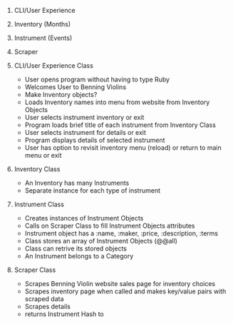 1. CLI/User Experience
2. Inventory (Months)
3. Instrument (Events)
4. Scraper



1. CLI/User Experience Class
    - User opens program without having to type Ruby
    - Welcomes User to Benning Violins
    - Make Inventory objects?
    - Loads Inventory names into menu from website from Inventory Objects
    - User selects instrument inventory or exit
    - Program loads brief title of each instrument from Inventory Class
    - User selects instrument for details or exit
    - Program displays details of selected instrument
    - User has option to revisit inventory menu (reload) or return to main menu or exit

2. Inventory Class
    - An Inventory has many Instruments
    - Separate instance for each type of instrument


3. Instrument Class
    - Creates instances of Instrument Objects
    - Calls on Scraper Class to fill Instrument Objects attributes
    - Instrument object has a :name, :maker, :price, :description, :terms
    - Class stores an array of Instrument Objects (@@all)
    - Class can retrive its stored objects
    - An Instrument belongs to a Category

4. Scraper Class
    - Scrapes Benning Violin website sales page for inventory choices
    - Scrapes inventory page when called and makes key/value pairs with scraped data
    - Scrapes details 
    - returns Instrument Hash to





